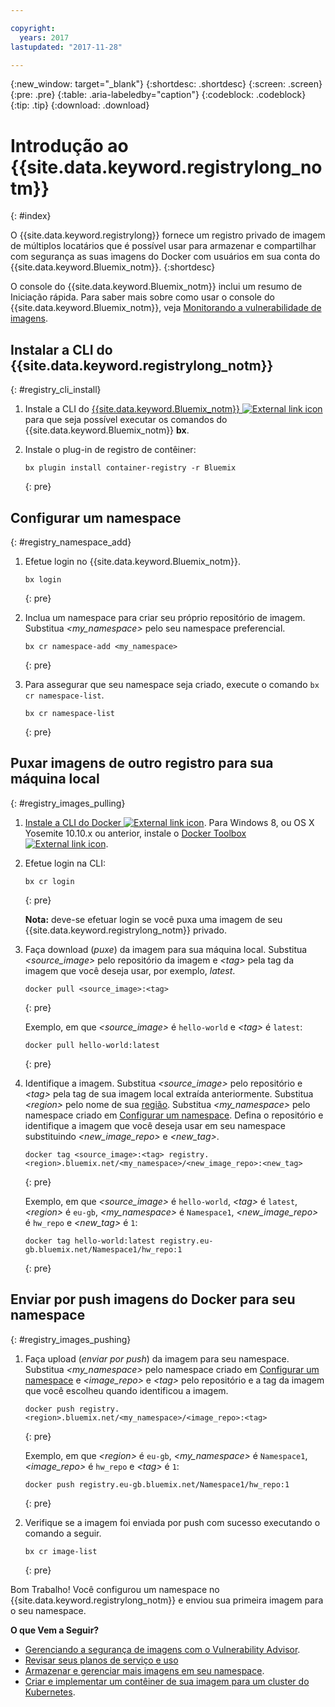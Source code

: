 ```yaml
---

copyright:
  years: 2017
lastupdated: "2017-11-28"

---
```


{:new_window: target="_blank"}
{:shortdesc: .shortdesc}
{:screen: .screen}
{:pre: .pre}
{:table: .aria-labeledby="caption"}
{:codeblock: .codeblock}
{:tip: .tip} 
{:download: .download}


# Introdução ao {{site.data.keyword.registrylong_notm}}
{: #index}

O {{site.data.keyword.registrylong}} fornece um registro privado
de imagem de múltiplos locatários que é possível usar para armazenar e compartilhar com segurança as suas imagens do Docker com usuários em sua
conta do {{site.data.keyword.Bluemix_notm}}.
{:shortdesc}

O console do {{site.data.keyword.Bluemix_notm}} inclui um resumo de Iniciação rápida. Para saber mais sobre como usar o console do {{site.data.keyword.Bluemix_notm}}, veja [Monitorando a vulnerabilidade de imagens](registry_ui.html).


## Instalar a CLI do {{site.data.keyword.registrylong_notm}}
{: #registry_cli_install}

1.  Instale a CLI do [{{site.data.keyword.Bluemix_notm}} ![External link icon](../../icons/launch-glyph.svg "External link icon")](http://clis.ng.bluemix.net/ui/home.html) para que seja possível executar os comandos do {{site.data.keyword.Bluemix_notm}} **bx**.
2.  Instale o plug-in de registro de contêiner:

    ```
    bx plugin install container-registry -r Bluemix
    ```
    {: pre}


## Configurar um namespace
{: #registry_namespace_add}

1.  Efetue login no {{site.data.keyword.Bluemix_notm}}.

    ```
    bx login
    ```
    {: pre}

2.  Inclua um namespace para criar seu próprio repositório de imagem. Substitua _&lt;my_namespace&gt;_ pelo seu namespace preferencial.

    ```
    bx cr namespace-add <my_namespace>
    ```
    {: pre}

3.  Para assegurar que seu namespace seja criado, execute o comando `bx cr namespace-list`.

    ```
    bx cr namespace-list
    ```
    {: pre}


## Puxar imagens de outro registro para sua máquina local
{: #registry_images_pulling}

1.  [Instale a CLI do Docker ![External link icon](../../icons/launch-glyph.svg "External link icon")](https://www.docker.com/community-edition#/download). Para Windows 8, ou OS X Yosemite 10.10.x ou anterior, instale o [Docker Toolbox ![External link icon](../../icons/launch-glyph.svg "External link icon")](https://www.docker.com/products/docker-toolbox).

2.  Efetue login na CLI:

    ```
    bx cr login
    ```
    {: pre}

    **Nota:** deve-se efetuar login se você puxa uma imagem de seu {{site.data.keyword.registrylong_notm}} privado.

3.  Faça download (_puxe_) da imagem para sua máquina local. Substitua
_&lt;source_image&gt;_ pelo repositório da imagem e
_&lt;tag&gt;_ pela tag da imagem que você deseja usar, por exemplo,
_latest_.

    ```
    docker pull <source_image>:<tag>
    ```
    {: pre}

    Exemplo, em que _&lt;source_image&gt;_ é `hello-world` e _&lt;tag&gt;_ é `latest`:

    ```
    docker pull hello-world:latest
    ```
    {: pre}

4.  Identifique a imagem. Substitua _&lt;source_image&gt;_ pelo repositório e
_&lt;tag&gt;_ pela tag de sua imagem local extraída anteriormente. Substitua _&lt;region&gt;_ pelo nome de sua [região](registry_overview.html#registry_regions). Substitua _&lt;my_namespace&gt;_ pelo namespace criado em [Configurar um namespace](index.html#registry_namespace_add). Defina o repositório e identifique a imagem que você deseja usar
em seu namespace substituindo _&lt;new_image_repo&gt;_ e _&lt;new_tag&gt;_.

    ```
    docker tag <source_image>:<tag> registry.<region>.bluemix.net/<my_namespace>/<new_image_repo>:<new_tag>
    ```
    {: pre}

    Exemplo, em que _&lt;source_image&gt;_ é `hello-world`, _&lt;tag&gt;_ é `latest`, _&lt;region&gt;_ é `eu-gb`, _&lt;my_namespace&gt;_ é `Namespace1`, _&lt;new_image_repo&gt;_ é `hw_repo` e _&lt;new_tag&gt;_ é `1`:

    ```
    docker tag hello-world:latest registry.eu-gb.bluemix.net/Namespace1/hw_repo:1
    ```
    {: pre}


## Enviar por push imagens do Docker para seu namespace
{: #registry_images_pushing}

1.  Faça upload (_enviar por push_) da imagem para seu namespace. Substitua _&lt;my_namespace&gt;_ pelo namespace criado em [Configurar um namespace](index.html#registry_namespace_add) e _&lt;image_repo&gt;_ e _&lt;tag&gt;_ pelo repositório e a tag da imagem que você escolheu quando identificou a imagem.

    ```
    docker push registry.<region>.bluemix.net/<my_namespace>/<image_repo>:<tag>
    ```
    {: pre}

    Exemplo, em que _&lt;region&gt;_ é `eu-gb`, _&lt;my_namespace&gt;_ é `Namespace1`, _&lt;image_repo&gt;_ é `hw_repo` e _&lt;tag&gt;_ é `1`:

    ```
    docker push registry.eu-gb.bluemix.net/Namespace1/hw_repo:1
    ```
    {: pre}

2.  Verifique se a imagem foi enviada por push com sucesso executando o comando a seguir.

    ```
    bx cr image-list
    ```
    {: pre}


Bom Trabalho! Você configurou um namespace no {{site.data.keyword.registrylong_notm}} e enviou sua primeira imagem para o seu namespace.

**O que Vem a Seguir?**

-   [Gerenciando a segurança de imagens com o Vulnerability Advisor](../va/va_index.html).
-   [Revisar seus planos de serviço e uso](registry_overview.html#registry_plans)
-   [Armazenar e gerenciar mais imagens em seu namespace](registry_images_.html).
-   [Criar e implementar um
contêiner de sua imagem para um cluster do Kubernetes](../../containers/cs_cluster.html).

